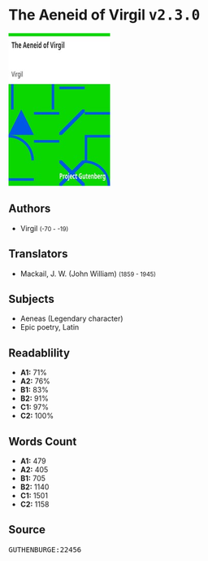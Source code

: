# The Aeneid of Virgil <kbd>v2.3.0</kbd>

![](./cover.medium.jpg "")

## Authors


 - Virgil <small>(-70 - -19)</small>

## Translators


 - Mackail, J. W. (John William) <small>(1859 - 1945)</small>

## Subjects


 - Aeneas (Legendary character)
 - Epic poetry, Latin

## Readablility


 - **A1:** 71%
 - **A2:** 76%
 - **B1:** 83%
 - **B2:** 91%
 - **C1:** 97%
 - **C2:** 100%

## Words Count


 - **A1:** 479
 - **A2:** 405
 - **B1:** 705
 - **B2:** 1140
 - **C1:** 1501
 - **C2:** 1158

## Source


<kbd>GUTHENBURGE:22456</kbd>
